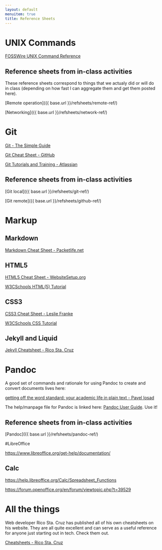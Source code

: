 ```yaml
---
layout: default
menuitem: true
title: Reference Sheets
---
```


# UNIX Commands

<a href="https://ubuntudanmark.dk/filer/fwunixref.pdf" target="_blank">FOSSWire UNIX Command Reference</a>

## Reference sheets from in-class activities

These reference sheets correspond to things that we actualy did or will do in class (depending on how fast I can aggregate them and get them posted here).

[Remote operation]({{ base.url }}/refsheets/remote-ref/)

[Networking]({{ base.url }}/refsheets/network-ref/)

# Git

<a href="http://rogerdudler.github.io/git-guide/files/git_cheat_sheet.pdf" target="_blank">Git - The Simple Guide</a>

<a href="https://education.github.com/git-cheat-sheet-education.pdf" target="_blank">Git Cheat Sheet - GitHub</a>

<a href="https://www.atlassian.com/git/tutorials/" target="_blank">Git Tutorials and Training - Atlassian</a>

## Reference sheets from in-class activities

[Git local]({{ base.url }}/refsheets/git-ref/)

[Git remote]({{ base.url }}/refsheets/github-ref/)

# Markup

## Markdown

<a href="http://packetlife.net/media/library/16/Markdown.pdf" target="_blank">Markdown Cheat Sheet - Packetlife.net</a>

## HTML5

<a href="http://websitesetup.org/HTML5-cheat-sheet.pdf" target="_blank">HTML5 Cheat Sheet - WebsiteSetup.org</a>

<a href="http://www.w3schools.com/html/default.asp" target="_blank">W3CSchools HTML(5) Tutorial</a>

## CSS3

<a href="http://lesliefranke.com/sandbox/ref/csscheatsheet.pdf" target="_blank">CSS3 Cheat Sheet - Leslie Franke</a>

<a href="http://www.w3schools.com/css/default.asp" target="_blank">W3CSchools CSS Tutorial</a>

## Jekyll and Liquid

<a href="http://ricostacruz.com/cheatsheets/jekyll.html" target="_blank">Jekyll Cheatsheet - Rico Sta. Cruz</a> 

# Pandoc

A good set of commands and rationale for using Pandoc to create and convert documents lives here: 

<a href="http://anghyflawn.github.io/teaching/2015/ilw-pandoc/" target="_blank">getting off the word standard: your academic life in plain text - Pavel Iosad</a>

The help/manpage file for Pandoc is linked here: <a href="http://pandoc.org/README.html" target="_blank">Pandoc User Guide</a>. Use it!

## Reference sheets from in-class activities

[Pandoc]({{ base.url }}/refsheets/pandoc-ref/)

#LibreOffice

https://www.libreoffice.org/get-help/documentation/

## Calc 

https://help.libreoffice.org/Calc/Spreadsheet_Functions

https://forum.openoffice.org/en/forum/viewtopic.php?t=39529

# All the things

Web developer Rico Sta. Cruz has published all of his own cheatsheets on his website. 
They are all quite excellent and can serve as a useful reference for anyone just starting out in tech. 
Check them out. 

<a href="http://ricostacruz.com/cheatsheets/" target="_blank">Cheatsheets - Rico Sta. Cruz</a>